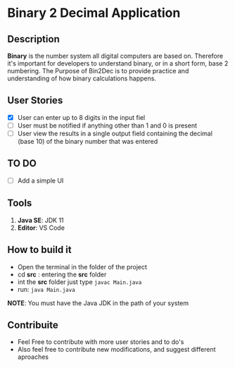 # Binary 2 Decimal Application

## Description
**Binary** is the number system all digital computers are based on. Therefore it's important for developers to understand binary, or in a short form, base 2 numbering.
The Purpose of Bin2Dec is to provide practice and understanding of how binary calculations happens.

## User Stories
- [x] User can enter up to 8 digits in the input fiel
- [ ] User must be notified if anything other than 1 and 0 is present
- [ ] User view the results in a single output field containing the decimal (base 10) of the binary number that was entered

## TO DO
- [ ] Add a simple UI

## Tools
1. **Java SE**: JDK 11
2. **Editor**: VS Code

## How to build it
- Open the terminal in the folder of the project
- cd **src** : entering the **src** folder 
- int the **src** folder just type `javac Main.java`
- run:  `java Main.java`

**NOTE**: You must have the Java JDK in the path of your system

## Contribuite
- Feel Free to contribute with more user stories and to do's
- Also feel free to contribute new modifications, and suggest different aproaches